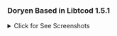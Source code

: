 ### Doryen Based in Libtcod 1.5.1

<details>
<summary>Click for See Screenshots</summary>
    <p align="center">
        <img src="Documentation/Image/Screen/TrueColors.png" alt="A"/>
        <img src="Documentation/Image/Screen/OffscreenConsole.png" alt="A"/>
        <img src="Documentation/Image/Screen/LineDrawing.png" alt="A"/>
        <img src="Documentation/Image/Screen/Noise.png" alt="A"/>
        <img src="Documentation/Image/Screen/FieldOfView.png" alt="A"/>
        <img src="Documentation/Image/Screen/PathFinding.png" alt="A"/>
        <img src="Documentation/Image/Screen/BSPToolkit.png" alt="A"/>
        <img src="Documentation/Image/Screen/ImageToolkit.png" alt="A"/>
        <img src="Documentation/Image/Screen/MouseSupport.png" alt="A"/>
        <img src="Documentation/Image/Screen/NameGenerator.png" alt="A"/>
        <img src="Documentation/Image/Screen/SDLCallback.png" alt="A"/>
    </p>
</details>